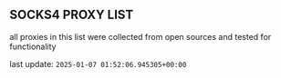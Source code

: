 ## SOCKS4 PROXY LIST

all proxies in this list were collected from open sources and tested for functionality

last update: `2025-01-07 01:52:06.945305+00:00`